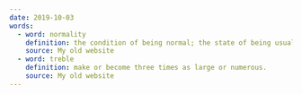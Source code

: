 ```yaml
---
date: 2019-10-03
words:
  - word: normality
    definition: the condition of being normal; the state of being usual, typical, or expected.
    source: My old website
  - word: treble
    definition: make or become three times as large or numerous.
    source: My old website
---
```


